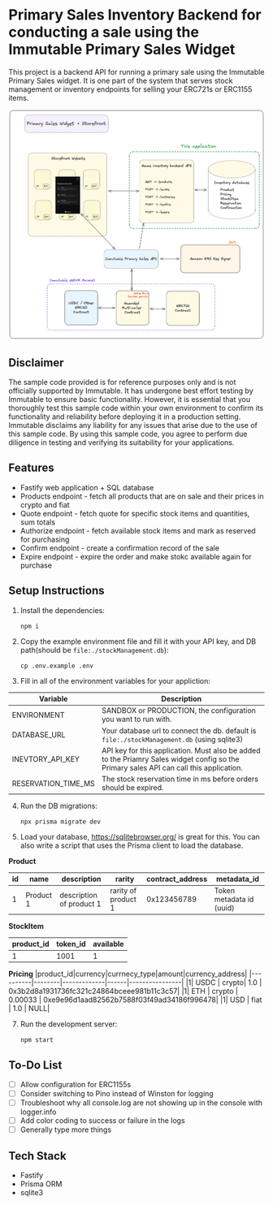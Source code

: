 # Primary Sales Inventory Backend for conducting a sale using the Immutable Primary Sales Widget

This project is a backend API for running a primary sale using the Immutable Primary Sales widget. It is one part of the system that serves stock management or inventory endpoints for selling your ERC721s or ERC1155 items.

<img src="./diagram.png">

## Disclaimer

The sample code provided is for reference purposes only and is not officially supported by Immutable. It has undergone best effort testing by Immutable to ensure basic functionality. However, it is essential that you thoroughly test this sample code within your own environment to confirm its functionality and reliability before deploying it in a production setting. Immutable disclaims any liability for any issues that arise due to the use of this sample code. By using this sample code, you agree to perform due diligence in testing and verifying its suitability for your applications.

## Features

- Fastify web application + SQL database
- Products endpoint - fetch all products that are on sale and their prices in crypto and fiat
- Quote endpoint - fetch quote for specific stock items and quantities, sum totals
- Authorize endpoint - fetch available stock items and mark as reserved for purchasing
- Confirm endpoint - create a confirmation record of the sale
- Expire endpoint - expire the order and make stokc available again for purchase


## Setup Instructions

1. Install the dependencies:
   ```
   npm i
   ```
2. Copy the example environment file and fill it with your API key, and DB path(should be `file:./stockManagement.db`):
   ```
   cp .env.example .env
   ```
3. Fill in all of the environment variables for your appliction:

| Variable  | Description |
|-----------|------------|
| ENVIRONMENT| SANDBOX or PRODUCTION, the configuration you want to run with.|
| DATABASE_URL| Your database url to connect the db. default is `file:./stockManagement.db` (using sqlite3)|
|INEVTORY_API_KEY| API key for this application. Must also be added to the Priamry Sales widget config so the Primary sales API can call this application. |
|RESERVATION_TIME_MS| The stock reservation time in ms before orders should be expired. |

4. Run the DB migrations:
   ```
   npx prisma migrate dev
   ```
5. Load your database, https://sqlitebrowser.org/ is great for this. You can also write a script that uses the Prisma client to load the database.

**Product**

|id|name|description|rarity|contract_address|metadata_id|
|--|----|-----------|------|----------------|-----------|
|1| Product 1 |	description of product 1 |	rarity of product 1 | 0x123456789 | Token metadata id (uuid) |


**StockItem**

|product_id|token_id|available|
|----------|--------|---------|
| 1 |	1001 | 1 |

**Pricing**
|product_id|currency|currnecy_type|amount|currency_address|
|----------|--------|-------------|------|----------------|
|1|	USDC |	crypto|	1.0 |	0x3b2d8a1931736fc321c24864bceee981b11c3c57|
|1|	ETH |	crypto |	0.00033 |	0xe9e96d1aad82562b7588f03f49ad34186f996478|
|1|	USD |	fiat |	1.0 |	NULL|

7. Run the development server:

   ```
   npm start
   ```

## To-Do List

- [ ] Allow configuration for ERC1155s
- [ ] Consider switching to Pino instead of Winston for logging
- [ ] Troubleshoot why all console.log are not showing up in the console with logger.info
- [ ] Add color coding to success or failure in the logs
- [ ] Generally type more things

## Tech Stack

- Fastify
- Prisma ORM
- sqlite3
